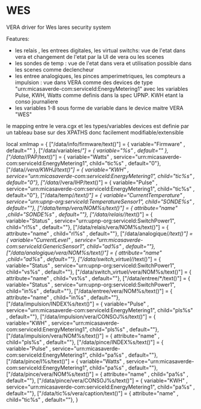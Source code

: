 # WES
VERA driver for Wes lares security system


Features:
- les relais , les entrees digitales, les virtual switchs: vue de l'etat dans vera et changement de l'etat par la UI de vera ou les scenes
- les sondes de temp : vue de l'etat dans vera et utilisation possible dans les scenes comme declencheur
- les entree analogiques,  les pinces amperimetriques, les compteurs a impulsion : vue dans VERA comme des devices de type "urn:micasaverde-com:serviceId:EnergyMetering1" avec les variables Pulse, KWH, Watts comme definis dans la spec UPNP. KWH etant la conso journaliere
- les variables 1-8 sous forme de variable dans le device maitre VERA "WES"

le mapping entre le vera.cgx et les types/variables devices est definie par un tableau base sur des XPATHS donc facilement modifiable/extensible

local xmlmap = {
	["/data/info/firmware/text()"] = { variable="Firmware" , default="" },
	["/data/variables/*"] = { variable="%s" , default="" },
	["/data/*/PAP/text()"] = { variable="Watts" , service="urn:micasaverde-com:serviceId:EnergyMetering1", child="tic%s" , default="0"},
	["/data/*/vera/KWHJ/text()"] = { variable="KWH" , service="urn:micasaverde-com:serviceId:EnergyMetering1", child="tic%s" , default="0"},
	["/data/*/vera/IHP/text()"] = { variable="Pulse" , service="urn:micasaverde-com:serviceId:EnergyMetering1", child="tic%s" , default="0"},
	["/data/temp/*/text()"] = { variable="CurrentTemperature" , service="urn:upnp-org:serviceId:TemperatureSensor1", child="SONDE%s" , default=""},
	["/data/temp/vera/NOM%s/text()"] = { attribute="name" ,child="SONDE%s" , default=""},
	["/data/relais/*/text()"] = { variable="Status" , service="urn:upnp-org:serviceId:SwitchPower1", child="rl%s" , default=""},
	["/data/relais/vera/NOM%s/text()"] = { attribute="name" , child="rl%s" , default=""},
	["/data/analogique/*/text()"] = { variable="CurrentLevel" , service="urn:micasaverde-com:serviceId:GenericSensor1", child="ad%s" , default=""},
	["/data/analogique/vera/NOM%s/text()"] = { attribute="name" ,child="ad%s" , default=""},
	["/data/switch_virtuel/*/text()"] = { variable="Status" , service="urn:upnp-org:serviceId:SwitchPower1", child="vs%s" , default=""},
	["/data/switch_virtuel/vera/NOM%s/text()"] = { attribute="name" , child="vs%s" , default=""},
	["/data/entree/*/text()"] = { variable="Status" , service="urn:upnp-org:serviceId:SwitchPower1", child="in%s" , default=""},
	["/data/entree/vera/NOM%s/text()"] = { attribute="name" , child="in%s" , default=""},
	["/data/impulsion/INDEX%s/text()"] = { variable="Pulse" , service="urn:micasaverde-com:serviceId:EnergyMetering1", child="pls%s" , default=""},
	["/data/impulsion/vera/CONSOJ%s/text()"] = { variable="KWH" , service="urn:micasaverde-com:serviceId:EnergyMetering1", child="pls%s" , default=""},
	["/data/impulsion/vera/NOM%s/text()"] = { attribute="name" , child="pls%s" , default=""},
	["/data/pince/INDEX%s/text()"] = { variable="Pulse" , service="urn:micasaverde-com:serviceId:EnergyMetering1", child="pa%s" , default=""},
	["/data/pince/I%s/text()"] = { variable="Watts" , service="urn:micasaverde-com:serviceId:EnergyMetering1", child="pa%s" , default=""},
	["/data/pince/vera/NOM%s/text()"] = { attribute="name" , child="pa%s" , default=""},
	["/data/pince/vera/CONSOJ%s/text()"] = { variable="KWH" , service="urn:micasaverde-com:serviceId:EnergyMetering1", child="pa%s" , default=""},
	["/data/tic%s/vera/caption/text()"] = { attribute="name" , child="tic%s" , default=""},
}